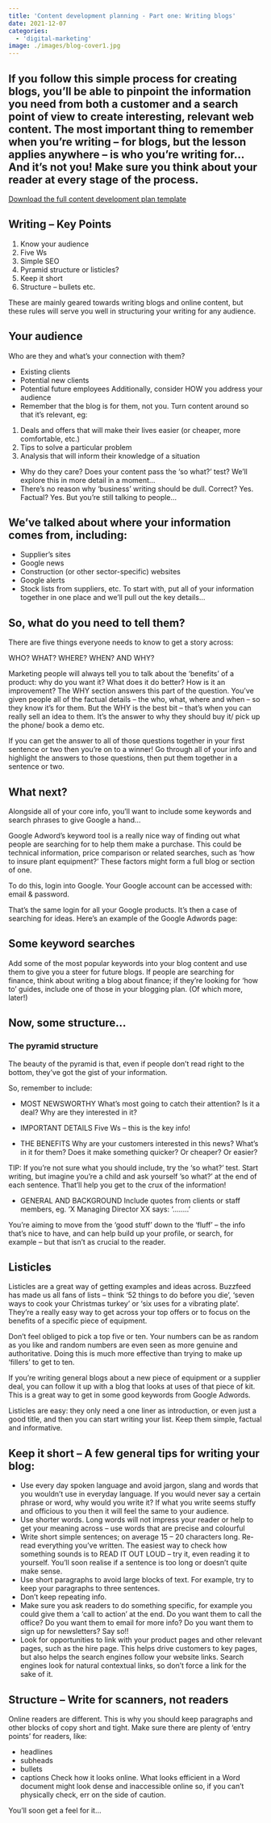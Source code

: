 ```yaml
---
title: 'Content development planning - Part one: Writing blogs'
date: 2021-12-07
categories:
  - 'digital-marketing'
image: ./images/blog-cover1.jpg
---
```


## If you follow this simple process for creating blogs, you’ll be able to pinpoint the information you need from both a customer and a search point of view to create interesting, relevant web content. The most important thing to remember when you’re writing – for blogs, but the lesson applies anywhere – is who you’re writing for... And it’s not you! Make sure you think about your reader at every stage of the process.

<a href="/downloads/Blogging-Social-Media-Document-e-bp.pdf" download target="_blank">Download the full content development plan template</a>

## Writing – Key Points

1. Know your audience
2. Five Ws
3. Simple SEO
4. Pyramid structure or listicles?
5. Keep it short
6. Structure – bullets etc.

These are mainly geared towards writing blogs and online content, but these rules will serve you well in structuring your writing for any audience.

## Your audience

Who are they and what’s your connection with them?

- Existing clients
- Potential new clients
- Potential future employees
  Additionally, consider HOW you address your audience
- Remember that the blog is for them, not you. Turn content around so that it’s relevant, eg:

1. Deals and offers that will make their lives easier (or cheaper, more comfortable, etc.)
2. Tips to solve a particular problem
3. Analysis that will inform their knowledge of a situation

- Why do they care? Does your content pass the ‘so what?’ test? We’ll explore this in more detail in a moment…
- There’s no reason why ‘business’ writing should be dull. Correct? Yes. Factual? Yes. But you’re still talking to people…

## We’ve talked about where your information comes from, including:

- Supplier’s sites
- Google news
- Construction (or other sector-specific) websites
- Google alerts
- Stock lists from suppliers, etc.
  To start with, put all of your information together in one place and we’ll pull out the key details…

## So, what do you need to tell them?

There are five things everyone needs to know to get a story across:

WHO? WHAT? WHERE? WHEN? AND WHY?

Marketing people will always tell you to talk about the ‘benefits’ of a product: why do you want it? What does it do better? How is it an improvement? The WHY section answers this part of the question. You’ve given people all of the factual details – the who, what, where and when – so they know it’s for them. But the WHY is the best bit – that’s when you can really sell an idea to them. It’s the answer to why they should buy it/ pick up the phone/ book a demo etc.

If you can get the answer to all of those questions together in your first sentence or two then you’re on to a winner! Go through all of your info and highlight the answers to those questions, then put them together in a sentence or two.

## What next?

Alongside all of your core info, you’ll want to include some keywords and search phrases to give Google a hand…

Google Adword’s keyword tool is a really nice way of finding out what people are searching for to help them make a purchase. This could be technical information, price comparison or related searches, such as ‘how to insure plant equipment?’ These factors might form a full blog or section of one.

To do this, login into Google. Your Google account can be accessed with: email & password.

That’s the same login for all your Google products. It’s then a case of searching for ideas. Here’s an example of the Google Adwords page:

## Some keyword searches

Add some of the most popular keywords into your blog content and use them to give you a steer for future blogs. If people are searching for finance, think about writing a blog about finance; if they’re looking for ‘how to’ guides, include one of those in your blogging plan. (Of which more, later!)

## Now, some structure…

### The pyramid structure

The beauty of the pyramid is that, even if people don’t read right to the bottom, they’ve got the gist of your information.

So, remember to include:

- MOST NEWSWORTHY
  What’s most going to catch their attention? Is it a deal? Why are they interested in it?

- IMPORTANT DETAILS
  Five Ws – this is the key info!

- THE BENEFITS
  Why are your customers interested in this news? What’s in it for them? Does it make something quicker? Or cheaper? Or easier?

TIP: If you’re not sure what you should include, try the ‘so what?’ test. Start writing, but imagine you’re a child and ask yourself ’so what?’ at the end of each sentence. That’ll help you get to the crux of the information!

- GENERAL AND BACKGROUND
  Include quotes from clients or staff members, eg. ‘X Managing Director XX says: ‘……..’

You’re aiming to move from the ‘good stuff’ down to the ‘fluff’ – the info that’s nice to have, and can help build up your profile, or search, for example – but that isn’t as crucial to the reader.

## Listicles

Listicles are a great way of getting examples and ideas across. Buzzfeed has made us all fans of lists – think ‘52 things to do before you die’, ‘seven ways to cook your Christmas turkey’ or ‘six uses for a vibrating plate’. They’re a really easy way to get across your top offers or to focus on the benefits of a specific piece of equipment.

Don’t feel obliged to pick a top five or ten. Your numbers can be as random as you like and random numbers are even seen as more genuine and authoritative. Doing this is much more effective than trying to make up ‘fillers’ to get to ten.

If you’re writing general blogs about a new piece of equipment or a supplier deal, you can follow it up with a blog that looks at uses of that piece of kit. This is a great way to get in some good keywords from Google Adwords.

Listicles are easy: they only need a one liner as introduction, or even just a good title, and then you can start writing your list. Keep them simple, factual and informative.

## Keep it short – A few general tips for writing your blog:

- Use every day spoken language and avoid jargon, slang and words that you wouldn’t use in everyday language. If you would never say a certain phrase or word, why would you write it? If what you write seems stuffy and officious to you then it will feel the same to your audience.
- Use shorter words. Long words will not impress your reader or help to get your meaning across – use words that are precise and colourful
- Write short simple sentences; on average 15 – 20 characters long. Re-read everything you’ve written. The easiest way to check how something sounds is to READ IT OUT LOUD – try it, even reading it to yourself. You’ll soon realise if a sentence is too long or doesn’t quite make sense.
- Use short paragraphs to avoid large blocks of text. For example, try to keep your paragraphs to three sentences.
- Don’t keep repeating info.
- Make sure you ask readers to do something specific, for example you could give them a ‘call to action’ at the end. Do you want them to call the office? Do you want them to email for more info? Do you want them to sign up for newsletters? Say so!!
- Look for opportunities to link with your product pages and other relevant pages, such as the hire page. This helps drive customers to key pages, but also helps the search engines follow your website links. Search engines look for natural contextual links, so don’t force a link for the sake of it.

## Structure – Write for scanners, not readers

Online readers are different. This is why you should keep paragraphs and other blocks
of copy short and tight. Make sure there are plenty of ‘entry points’ for readers, like:

- headlines
- subheads
- bullets
- captions
  Check how it looks online. What looks efficient in a Word document might look dense and inaccessible online so, if you can’t physically check, err on the side of caution.

You’ll soon get a feel for it…
